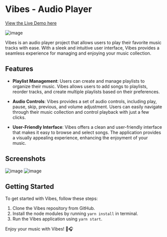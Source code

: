 # Vibes - Audio Player 
[View the Live Demo here](https://audio-player-two-coral.vercel.app/)

![image](https://github.com/Nitya-Pasrija/AudioPlayer/assets/97171261/4a239875-09ff-49ef-80c5-d0b8925c6dd6)

Vibes is an audio player project that allows users to play their favorite music tracks with ease. With a sleek and intuitive user interface, Vibes provides a seamless experience for managing and enjoying your music collection.

## Features

- **Playlist Management**: Users can create and manage playlists to organize their music. Vibes allows users to add songs to playlists, reorder tracks, and create multiple playlists based on their preferences.

- **Audio Controls**: Vibes provides a set of audio controls, including play, pause, skip, previous, and volume adjustment. Users can easily navigate through their music collection and control playback with just a few clicks.

- **User-Friendly Interface**: Vibes offers a clean and user-friendly interface that makes it easy to browse and select songs. The application provides a visually appealing experience, enhancing the enjoyment of your music. 



## Screenshots
![image](https://github.com/Nitya-Pasrija/AudioPlayer/assets/97171261/28e78881-a606-41d4-adf1-b1c09129d726)
![image](https://github.com/Nitya-Pasrija/AudioPlayer/assets/97171261/0eaaea7c-daa7-43cf-936a-f64c1c264d80)




## Getting Started

To get started with Vibes, follow these steps:

1. Clone the Vibes repository from GitHub.
2. Install the node modules by running `yarn install` in terminal.
3. Run the Vibes application using `yarn start`.


Enjoy your music with Vibes! 🎵🎧
